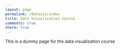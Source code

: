 ```yaml
---
layout: page
permalink: /dataviz/index
title: Data Visualization Course
comments: true
share: true
---
```

This is a dummy page for the data visualization course
